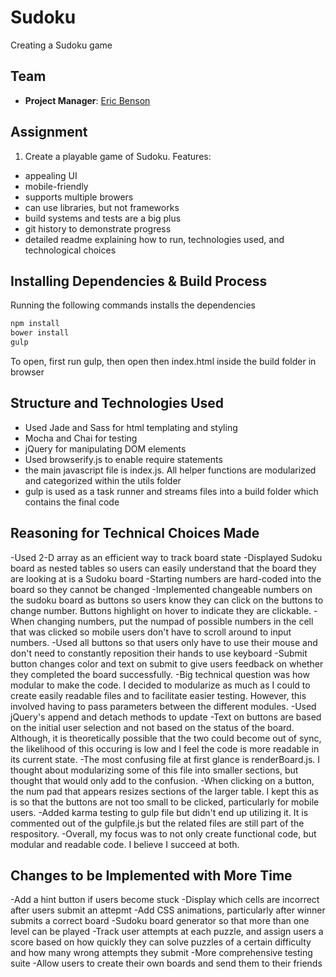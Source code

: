 # Sudoku

Creating a Sudoku game

## Team 

- __Project Manager__: [Eric Benson](https://github.com/ericbenson)

## Assignment

1. Create a playable game of Sudoku. 
	Features: 
  -  appealing UI
  -  mobile-friendly
  -  supports multiple browers
  -  can use libraries, but not frameworks
  -  build systems and tests are a big plus
  -  git history to demonstrate progress
  -  detailed readme explaining how to run, technologies used, and technological choices

## Installing Dependencies & Build Process

Running the following commands installs the dependencies

```bash
npm install
bower install
gulp
```

To open, first run gulp, then open then index.html inside the build folder in browser 

## Structure and Technologies Used
  - Used Jade and Sass for html templating and styling
  - Mocha and Chai for testing
  - jQuery for manipulating DOM elements
  - Used browserify.js to enable require statements
  - the main javascript file is index.js. All helper functions are modularized and categorized within the utils folder
  - gulp is used as a task runner and streams files into a build folder which contains the final code 

## Reasoning for Technical Choices Made
  -Used 2-D array as an efficient way to track board state
  -Displayed Sudoku board as nested tables so users can easily understand that the board they are looking at is a Sudoku board
  -Starting numbers are hard-coded into the board so they cannot be changed
  -Implemented changeable numbers on the sudoku board as buttons so users know they can click on the buttons to change number. Buttons highlight on hover to indicate they are clickable. 
  -When changing numbers, put the numpad of possible numbers in the cell that was clicked so mobile users don't have to scroll around to input numbers. 
  -Used all buttons so that users only have to use their mouse and don't need to constantly reposition their hands to use keyboard 
  -Submit button changes color and text on submit to give users feedback on whether they completed the board successfully. 
  -Big technical question was how modular to make the code. I decided to modularize as much as I could to create easily readable files and to facilitate easier testing. However, this involved having to pass parameters between the different modules. 
  -Used jQuery's append and detach methods to update 
  -Text on buttons are based on the initial user selection and not based on the status of the board. Although, it is theoretically possible that the two could become out of sync, the likelihood of this occuring is low and I feel the code is more readable in its current state. 
  -The most confusing file at first glance is renderBoard.js. I thought about modularizing some of this file into smaller sections, but thought that would only add to the confusion.
  -When clicking on a button, the num pad that appears resizes sections of the larger table. I kept this as is so that the buttons are not too small to be clicked, particularly for mobile users. 
  -Added karma testing to gulp file but didn't end up utilizing it. It is commented out of the gulpfile.js but the related files are still part of the respository. 
  -Overall, my focus was to not only create functional code, but modular and readable code. I believe I succeed at both.  

## Changes to be Implemented with More Time
  -Add a hint button if users become stuck
  -Display which cells are incorrect after users submit an attepmt
  -Add CSS animations, particularly after winner submits a correct board
  -Sudoku board generator so that more than one level can be played
  -Track user attempts at each puzzle, and assign users a score based on how quickly they can solve puzzles of a certain difficulty and how many wrong attempts they submit
  -More comprehensive testing suite
  -Allow users to create their own boards and send them to their friends